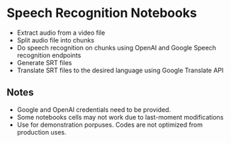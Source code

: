 # Speech Recognition Notebooks

- Extract audio from a video file
- Split audio file into chunks
- Do speech recognition on chunks using OpenAI and Google Speech recognition endpoints
- Generate SRT files
- Translate SRT files to the desired language using Google Translate API 

## Notes
- Google and OpenAI credentials need to be provided.
- Some notebooks cells may not work due to last-moment modifications
- Use for demonstration porpuses. Codes are not optimized from production uses.
